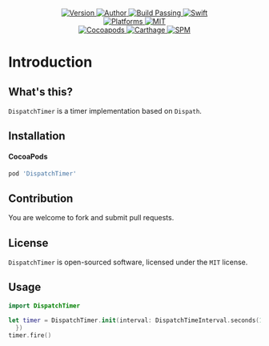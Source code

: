 
<p align="center">
  <!-- <img src="" alt="DispatchTimer"> -->
  <br/><a href="https://cocoapods.org/pods/DispatchTimer">
  <img alt="Version" src="https://img.shields.io/badge/version-1.0.0-brightgreen.svg">
  <img alt="Author" src="https://img.shields.io/badge/author-Meniny-blue.svg">
  <img alt="Build Passing" src="https://img.shields.io/badge/build-passing-brightgreen.svg">
  <img alt="Swift" src="https://img.shields.io/badge/swift-4.0%2B-orange.svg">
  <br/>
  <img alt="Platforms" src="https://img.shields.io/badge/platform-macOS%20%7C%20iOS%20%7C%20watchOS%20%7C%20tvOS-lightgrey.svg">
  <img alt="MIT" src="https://img.shields.io/badge/license-MIT-blue.svg">
  <br/>
  <img alt="Cocoapods" src="https://img.shields.io/badge/cocoapods-compatible-brightgreen.svg">
  <img alt="Carthage" src="https://img.shields.io/badge/carthage-working%20on-red.svg">
  <img alt="SPM" src="https://img.shields.io/badge/swift%20package%20manager-working%20on-red.svg">
  </a>
</p>

# Introduction

## What's this?

`DispatchTimer` is a timer implementation based on `Dispath`.

## Installation

#### CocoaPods

```ruby
pod 'DispatchTimer'
```

## Contribution

You are welcome to fork and submit pull requests.

## License

`DispatchTimer` is open-sourced software, licensed under the `MIT` license.

## Usage

```swift
import DispatchTimer

let timer = DispatchTimer.init(interval: DispatchTimeInterval.seconds(1), repeats: true, handler: { (t) in
  })
timer.fire()
```
